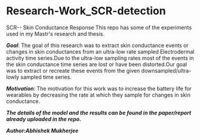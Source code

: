 # Research-Work_SCR-detection
SCR-- Skin Conductance Response
This repo has some of the experiments used in my Mastr's research and thesis. 

***Goal***: The goal of this research was to extract skin conductance events or changes in skin conductances from an ultra-low rate sampled 
Electrodermal activity time series.Due to the ultra-low sampling rates most of the events in the skin conductance time series are lost or have been distorted.Our goal was  to extract or recreate these events from the given downsampled/ultra-lowly sampled time series. 

***Motivation***: The motivation for this work was to increase the battery life for wearables by decreasing the rate at which they sample for changes in skin conductance. 

***The details of the model and the results can be found in the paper/report already uploaded in the repo.***

***Author:Abhishek Mukherjee***
